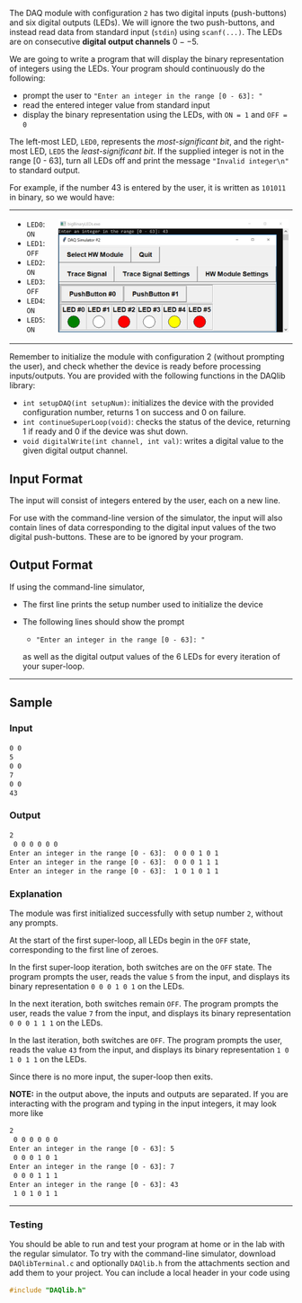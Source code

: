 The DAQ module with configuration `2` has two digital inputs (push-buttons) and six digital outputs (LEDs).  We will ignore the two push-buttons, and instead read data from standard input (`stdin`) using `scanf(...)`.  The LEDs are on consecutive **digital output channels** $0 -- 5$.

We are going to write a program that will display the binary representation of integers using the LEDs.  Your program should continuously do the following:
- prompt the user to `"Enter an integer in the range [0 - 63]: "`
- read the entered integer value from standard input
- display the binary representation using the LEDs, with `ON = 1` and `OFF = 0`

The left-most LED, `LED0`, represents the *most-significant bit*, and the right-most LED, `LED5` the *least-significant bit*.  If the supplied integer is not in the range [0 - 63], turn all LEDs off and print the message `"Invalid integer\n"` to standard output.

For example, if the number 43 is entered by the user, it is written as `101011` in binary, so we would have:

<table>
	<tr>
		<td>
			<ul>
				<li><code>LED0</code>: <code>ON</code></li>
				<li><code>LED1</code>: <code>OFF</code></li>
				<li><code>LED2</code>: <code>ON</code></li>
				<li><code>LED3</code>: <code>OFF</code></li>
				<li><code>LED4</code>: <code>ON</code></li>
				<li><code>LED5</code>: <code>ON</code></li>
			</ul>
		</td><td><img src="assets/bigBinaryLEDs.png" alt="43 in binary" /></td></tr>
<table>

Remember to initialize the module with configuration 2 (without prompting the user), and check whether the device is ready before processing inputs/outputs.  You are provided with the following functions in the DAQlib library:

- `int setupDAQ(int setupNum)`: initializes the device with the provided configuration number, returns 1 on success and 0 on failure.
- `int continueSuperLoop(void)`: checks the status of the device, returning 1 if ready and 0 if the device was shut down.
- `void digitalWrite(int channel, int val)`: writes a digital value to the given digital output channel.

## Input Format

The input will consist of integers entered by the user, each on a new line.

For use with the command-line version of the simulator, the input will also contain lines of data corresponding to the digital input values of the two digital push-buttons.  These are to be ignored by your program.


## Output Format

If using the command-line simulator,
- The first line prints the setup number used to initialize the device
- The following lines should show the prompt
	- `"Enter an integer in the range [0 - 63]: "`
  
  as well as the digital output values of the 6 LEDs for every iteration of your super-loop.

---

## Sample

### Input
```
0 0
5
0 0
7
0 0
43
```

### Output

```
2
 0 0 0 0 0 0
Enter an integer in the range [0 - 63]:  0 0 0 1 0 1
Enter an integer in the range [0 - 63]:  0 0 0 1 1 1
Enter an integer in the range [0 - 63]:  1 0 1 0 1 1
```

### Explanation

The module was first initialized successfully with setup number `2`, without any prompts.

At the start of the first super-loop, all LEDs begin in the `OFF` state, corresponding to the first line of zeroes.

In the first super-loop iteration, both switches are on the `OFF` state. The program prompts the user, reads the value `5` from the input, and displays its binary representation `0 0 0 1 0 1` on the LEDs.

In the next iteration, both switches remain `OFF`. The program prompts the user, reads the value `7` from the input, and displays its binary representation `0 0 0 1 1 1` on the LEDs.

In the last iteration, both switches are `OFF`. The program prompts the user, reads the value `43` from the input, and displays its binary representation `1 0 1 0 1 1` on the LEDs.

Since there is no more input, the super-loop then exits.

**NOTE:** in the output above, the inputs and outputs are separated.  If you are interacting with the program and typing in the input integers, it may look more like
```
2
 0 0 0 0 0 0
Enter an integer in the range [0 - 63]: 5
 0 0 0 1 0 1
Enter an integer in the range [0 - 63]: 7
 0 0 0 1 1 1
Enter an integer in the range [0 - 63]: 43
 1 0 1 0 1 1
```

---

### Testing

You should be able to run and test your program at home or in the lab with the regular simulator.  To try with the command-line simulator, download `DAQlibTerminal.c` and optionally `DAQlib.h` from the attachments section and add them to your project.  You can include a local header in your code using
```c
#include "DAQlib.h"
```